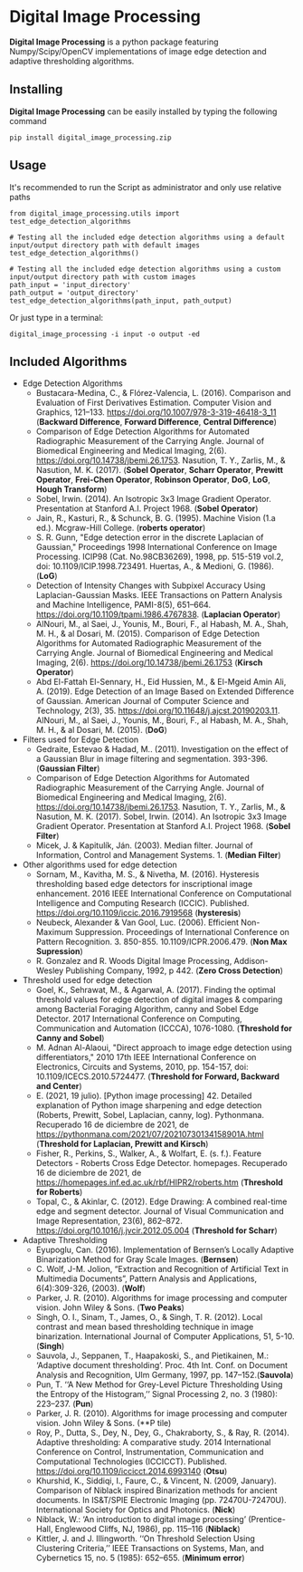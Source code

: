# Digital Image Processing

**Digital Image Processing** is a python package featuring Numpy/Scipy/OpenCV implementations of image edge detection and adaptive thresholding algorithms.

## Installing

**Digital Image Processing** can be easily installed by typing the following command

    pip install digital_image_processing.zip

## Usage

It's recommended to run the Script as administrator and only use relative paths

    from digital_image_processing.utils import test_edge_detection_algorithms

    # Testing all the included edge detection algorithms using a default input/output directory path with default images
    test_edge_detection_algorithms()

    # Testing all the included edge detection algorithms using a custom input/output directory path with custom images
    path_input = 'input_directory'
    path_output = 'output_directory'
    test_edge_detection_algorithms(path_input, path_output)

Or just type in a terminal:

    digital_image_processing -i input -o output -ed

## Included Algorithms

* Edge Detection Algorithms
    * Bustacara-Medina, C., & Flórez-Valencia, L. (2016). Comparison and Evaluation of First Derivatives
    Estimation. Computer Vision and Graphics, 121–133. 
    https://doi.org/10.1007/978-3-319-46418-3_11 (**Backward Difference**, **Forward Difference**, **Central Difference**)
    * Comparison of Edge Detection Algorithms for Automated Radiographic Measurement of the Carrying Angle.
    Journal of Biomedical Engineering and Medical Imaging, 2(6). https://doi.org/10.14738/jbemi.26.1753. Nasution,
    T. Y., Zarlis, M., & Nasution, M. K. (2017). (**Sobel Operator**, **Scharr Operator**, **Prewitt Operator**, **Frei-Chen Operator**, **Robinson Operator**, **DoG**, **LoG**, **Hough Transform**)
    * Sobel, Irwin. (2014). An Isotropic 3x3 Image Gradient Operator. Presentation at Stanford A.I. Project 1968. (**Sobel Operator**)
    * Jain, R., Kasturi, R., & Schunck, B. G. (1995). Machine Vision (1.a ed.). Mcgraw-Hill College. (**roberts operator**)
    * S. R. Gunn, "Edge detection error in the discrete Laplacian of Gaussian," Proceedings 1998
    International Conference on Image Processing. ICIP98 (Cat. No.98CB36269), 1998, pp. 515-519 vol.2,
    doi: 10.1109/ICIP.1998.723491. Huertas, A., & Medioni, G. (1986). (**LoG**)
    * Detection of Intensity Changes with Subpixel
    Accuracy Using Laplacian-Gaussian Masks. IEEE Transactions on Pattern Analysis and Machine Intelligence,
    PAMI-8(5), 651–664. https://doi.org/10.1109/tpami.1986.4767838. (**Laplacian Operator**)
    * AlNouri, M., al Saei, J., Younis, M., Bouri, F., al Habash, M. A., Shah, M. H., & al Dosari,
    M. (2015). Comparison of Edge Detection Algorithms for Automated Radiographic Measurement of the Carrying Angle.
    Journal of Biomedical Engineering and Medical Imaging, 2(6). https://doi.org/10.14738/jbemi.26.1753 (**Kirsch Operator**)
    * Abd El-Fattah El-Sennary, H., Eid Hussien, M., & El-Mgeid Amin Ali, A. (2019). Edge Detection of an
    Image Based on Extended Difference of Gaussian. American Journal of Computer Science and Technology, 2(3), 35. 
    https://doi.org/10.11648/j.ajcst.20190203.11. AlNouri, M., al Saei, J., Younis, M., Bouri, F., al Habash,
M. A., Shah, M. H., & al Dosari, M. (2015). (**DoG**)
* Filters used for Edge Detection
    * Gedraite, Estevao & Hadad, M.. (2011). Investigation on the effect of a Gaussian Blur in image
    filtering and segmentation. 393-396.(**Gaussian Filter**)
    * Comparison of Edge Detection Algorithms for Automated Radiographic Measurement of the Carrying Angle.
    Journal of Biomedical Engineering and Medical Imaging, 2(6). https://doi.org/10.14738/jbemi.26.1753. Nasution,
    T. Y., Zarlis, M., & Nasution, M. K. (2017).
    Sobel, Irwin. (2014). An Isotropic 3x3 Image Gradient Operator. Presentation at Stanford A.I. Project 1968. (**Sobel Filter**)
    * Micek, J. & Kapitulík, Ján. (2003). Median filter. Journal of Information, Control and Management Systems. 1. (**Median Filter**)
* Other algorithms used for edge detection
    * Sornam, M., Kavitha, M. S., & Nivetha, M. (2016). Hysteresis thresholding based edge detectors for
    inscriptional image enhancement. 2016 IEEE International Conference on Computational Intelligence and Computing
    Research (ICCIC). Published. https://doi.org/10.1109/iccic.2016.7919568 (**hysteresis**)
    * Neubeck, Alexander & Van Gool, Luc. (2006). Efficient Non-Maximum Suppression. Proceedings of
    International Conference on Pattern Recognition. 3. 850-855. 10.1109/ICPR.2006.479. (**Non Max Supression**)
    * R. Gonzalez and R. Woods Digital Image Processing, Addison-Wesley Publishing Company, 1992, p 442. (**Zero Cross Detection**)
* Threshold used for edge detection
    * Goel, K., Sehrawat, M., & Agarwal, A. (2017). Finding the optimal threshold values for edge detection
    of digital images & comparing among Bacterial Foraging Algorithm, canny and Sobel Edge Detector. 2017
    International Conference on Computing, Communication and Automation (ICCCA), 1076-1080. (**Threshold for Canny and Sobel**)
    * M. Adnan Al-Alaoui, "Direct approach to image edge detection using differentiators," 2010 17th IEEE International
    Conference on Electronics, Circuits and Systems, 2010, pp. 154-157, doi: 10.1109/ICECS.2010.5724477. (**Threshold for Forward, Backward and Center**)
    * E. (2021, 19 julio). [Python image processing] 42. Detailed explanation of Python image sharpening and edge
    detection (Roberts, Prewitt, Sobel, Laplacian, canny, log). Pythonmana.
    Recuperado 16 de diciembre de 2021, de https://pythonmana.com/2021/07/20210730134158901A.html (**Threshold for Laplacian, Prewitt and Kirsch**)
    * Fisher, R., Perkins, S., Walker, A., & Wolfart, E. (s. f.). Feature Detectors - Roberts Cross Edge Detector.
    homepages. Recuperado 16 de diciembre de 2021, de https://homepages.inf.ed.ac.uk/rbf/HIPR2/roberts.htm (**Threshold for Roberts**)
    * Topal, C., & Akinlar, C. (2012). Edge Drawing: A combined real-time edge and segment detector.
    Journal of Visual Communication and Image Representation, 23(6), 862–872.
    https://doi.org/10.1016/j.jvcir.2012.05.004 (**Threshold for Scharr**)
* Adaptive Thresholding
    * Eyupoglu, Can. (2016). Implementation of Bernsen’s Locally Adaptive Binarization Method for Gray Scale Images. (**Bernsen**)
    * C. Wolf, J-M. Jolion, “Extraction and Recognition
    of Artificial Text in Multimedia Documents”, Pattern Analysis and
    Applications, 6(4):309-326, (2003). (**Wolf**)
    * Parker, J. R. (2010). Algorithms for image processing and
    computer vision. John Wiley & Sons. (**Two Peaks**)
    * Singh, O. I., Sinam, T., James, O., & Singh, T. R. (2012). Local contrast
    and mean based thresholding technique in image binarization. International
    Journal of Computer Applications, 51, 5-10. (**Singh**)
    * Sauvola, J., Seppanen, T., Haapakoski, S., and Pietikainen, M.:
    ‘Adaptive document thresholding’. Proc. 4th Int. Conf. on Document
    Analysis and Recognition, Ulm Germany, 1997, pp. 147–152.(**Sauvola**)
    * Pun, T. ‘‘A New Method for Grey-Level Picture Thresholding Using the
    Entropy of the Histogram,’’ Signal Processing 2, no. 3 (1980): 223–237. (**Pun**)
    * Parker, J. R. (2010). Algorithms for image processing and
    computer vision. John Wiley & Sons. (**P tile)
    * Roy, P., Dutta, S., Dey, N., Dey, G., Chakraborty, S., & Ray, R. (2014). Adaptive thresholding: A
    comparative study. 2014 International Conference on Control, Instrumentation, Communication and Computational
    Technologies (ICCICCT). Published. https://doi.org/10.1109/iccicct.2014.6993140 (**Otsu**)
    * Khurshid, K., Siddiqi, I., Faure, C., & Vincent, N.
    (2009, January). Comparison of Niblack inspired Binarization methods for
    ancient documents. In IS&T/SPIE Electronic Imaging (pp. 72470U-72470U).
    International Society for Optics and Photonics. (**Nick**)
    * Niblack, W.: ‘An introduction to digital image
    processing’ (Prentice- Hall, Englewood Cliffs, NJ, 1986), pp. 115–116 (**Niblack**)
    * Kittler, J. and J. Illingworth. ‘‘On Threshold Selection Using Clustering
    Criteria,’’ IEEE Transactions on Systems, Man, and Cybernetics 15, no. 5
    (1985): 652–655. (**Minimum error**)